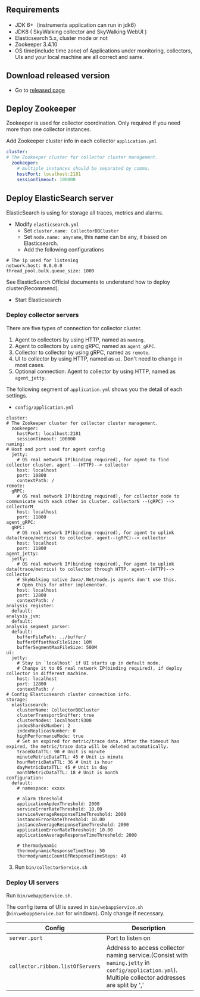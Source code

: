## Requirements
- JDK 6+（instruments application can run in jdk6）
- JDK8  ( SkyWalking collector and SkyWalking WebUI )
- Elasticsearch 5.x, cluster mode or not
- Zookeeper 3.4.10
- OS time(include time zone) of Applications under monitoring, collectors, UIs and your local machine are all correct and same.

## Download released version
- Go to [released page](http://skywalking.apache.org/downloads/)

## Deploy Zookeeper
Zookeeper is used for collector coordination. Only required if you need more than one collector instances.

Add Zookeeper cluster info in each collector `application.yml`
```yml
cluster:
# The Zookeeper cluster for collector cluster management.
  zookeeper:
    # multiple instances should be separated by comma.
    hostPort: localhost:2181
    sessionTimeout: 100000
```

## Deploy ElasticSearch server
ElasticSearch is using for storage all traces, metrics and alarms.  

- Modify `elasticsearch.yml`
  - Set `cluster.name: CollectorDBCluster`
  - Set `node.name: anyname`, this name can be any, it based on Elasticsearch.
  - Add the following configurations   

```
# The ip used for listening
network.host: 0.0.0.0
thread_pool.bulk.queue_size: 1000
```
See ElasticSearch Official documents to understand how to deploy cluster(Recommend).

- Start Elasticsearch

### Deploy collector servers
There are five types of connection for collector cluster.
1. Agent to collectors by using HTTP, named as `naming`.
1. Agent to collectors by using gRPC, named as `agent_gRPC`. 
1. Collector to collector by using gRPC, named as `remote`.
1. UI to collector by using HTTP, named as `ui`. Don't need to change in most cases.
1. Optional connection: Agent to collector by using HTTP, named as `agent_jetty`.


The following segment of `application.yml` shows you the detail of each settings.

- `config/application.yml`
```
cluster:
# The Zookeeper cluster for collector cluster management.
  zookeeper:
    hostPort: localhost:2181
    sessionTimeout: 100000
naming:
# Host and port used for agent config
  jetty:
    # OS real network IP(binding required), for agent to find collector cluster. agent --(HTTP)--> collector
    host: localhost 
    port: 10800
    contextPath: /
remote:
  gRPC:
    # OS real network IP(binding required), for collector node to communicate with each other in cluster. collectorN --(gRPC) --> collectorM
    host: localhost 
    port: 11800
agent_gRPC:
  gRPC:
    # OS real network IP(binding required), for agent to uplink data(trace/metrics) to collector. agent--(gRPC)--> collector
    host: localhost
    port: 11800
agent_jetty:
  jetty:
    # OS real network IP(binding required), for agent to uplink data(trace/metrics) to collector through HTTP. agent--(HTTP)--> collector
    # SkyWalking native Java/.Net/node.js agents don't use this.
    # Open this for other implementor.
    host: localhost
    port: 12800
    contextPath: /
analysis_register:
  default:
analysis_jvm:
  default:
analysis_segment_parser:
  default:
    bufferFilePath: ../buffer/
    bufferOffsetMaxFileSize: 10M
    bufferSegmentMaxFileSize: 500M
ui:
  jetty:
    # Stay in `localhost` if UI starts up in default mode.
    # Change it to OS real network IP(binding required), if deploy collector in different machine.
    host: localhost
    port: 12800
    contextPath: /
# Config Elasticsearch cluster connection info.
storage:
  elasticsearch:
    clusterName: CollectorDBCluster
    clusterTransportSniffer: true
    clusterNodes: localhost:9300
    indexShardsNumber: 2
    indexReplicasNumber: 0
    highPerformanceMode: true
    # Set an expired for metric/trace data. After the timeout has expired, the metric/trace data will be deleted automatically.
    traceDataTTL: 90 # Unit is minute
    minuteMetricDataTTL: 45 # Unit is minute
    hourMetricDataTTL: 36 # Unit is hour
    dayMetricDataTTL: 45 # Unit is day
    monthMetricDataTTL: 18 # Unit is month
configuration:
  default:
    # namespace: xxxxx
    
    # alarm threshold
    applicationApdexThreshold: 2000
    serviceErrorRateThreshold: 10.00
    serviceAverageResponseTimeThreshold: 2000
    instanceErrorRateThreshold: 10.00
    instanceAverageResponseTimeThreshold: 2000
    applicationErrorRateThreshold: 10.00
    applicationAverageResponseTimeThreshold: 2000
    
    # thermodynamic
    thermodynamicResponseTimeStep: 50
    thermodynamicCountOfResponseTimeSteps: 40
```

3. Run `bin/collectorService.sh`

### Deploy UI servers

Run `bin/webappService.sh`.

The config items of UI is saved in `bin/webappService.sh` (`bin\webappService.bat` for windows). Only change if necessary. 

| Config                           | Description                                                                                          |
|----------------------------------|------------------------------------------------------------------------------------------------------|
| `server.port`                    | Port to listen on                                                                                    |
| `collector.ribbon.listOfServers` | Address to access collector naming service.(Consist with `naming.jetty` in `config/application.yml`). Multiple collector addresses are split by ',' |


